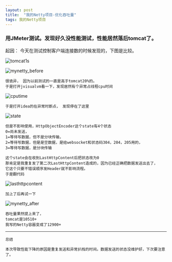 ```yaml
---
layout: post
title:  "我的Netty项目-优化吞吐量"
tags: 我的Netty项目
---
```


### 用JMeter测试。发现好久没性能测试，性能居然落后tomcat了。
    
起因： 今天在测试控制客户端连接数的时候发现的，下图是比较。

![tomcat1s](../../../images/postimg/tomcat1s.png)

![mynetty_before](../../../images/postimg/mynetty_before.png)
    
    很诡异， 因为以前测试的一直是高于tomcat20%的。
    于是打开jvisualvm看一下，发现居然有个异常占线程cpu时间

![cputime](../../../images/postimg/cputime.png)

    于是打开idea的在异常时断点， 发现停在了这里
![state](../../../images/postimg/state.jpg)
    
    但是不影响使用，HttpObjectEncoder这个state有4个状态
    0=尚未发送，
    1=等待写数据，但不是分块传输，
    2=等待写数据，但是是空数据，是给websocket和状态码304，204，205用的，
    3=等待写数据，是分块传输

    这个state会在收到LastHttpContent后把状态改为0
    那肯定是我重复发了第二次LastHttpContent造成的，因为已经正确把数据发送出去了，
    它这个只要不错误顺序发Header就不影响流程。
    于是翻代码

![lasthttpcontent](../../../images/postimg/lasthttpcontent.png)

    加上了后再试一下

![mynetty_after](../../../images/postimg/mynetty_after.png)

    吞吐量果然提上来了，
    tomcat是10510+
    我写的Netty容器变成了12900+


---
    
    总结
    
    本次导致性能下降的原因是重复发送和异常扒栈的时间。数据发送的状态没维护好，下次要注意了。
